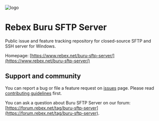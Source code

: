 ![logo](https://www.rebex.net/Content/Images/logos/buru-sftp-server.png "Logo")

# Rebex Buru SFTP Server
Public issue and feature tracking repository for closed-source SFTP and SSH server for Windows.

Homepage: [https://www.rebex.net/buru-sftp-server/](https://www.rebex.net/buru-sftp-server/)

## Support and community

You can report a bug or file a feature request on [issues](https://github.com/rebexnet/buru-sftp-server/issues) page. 
Please read [contributing guidelines](https://github.com/rebexnet/buru-sftp-server/blob/main/CONTRIBUTING.md) first.

You can ask a question about Buru SFTP Server on our forum: [https://forum.rebex.net/tag/buru-sftp-server](https://forum.rebex.net/tag/buru-sftp-server).
